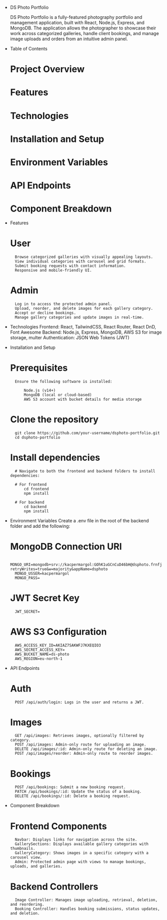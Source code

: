 -   DS Photo Portfolio

    DS Photo Portfolio is a fully-featured photography portfolio and management application, built with React, Node.js, Express, and MongoDB.
    The application allows the photographer to showcase their work across categorized galleries, handle client bookings, and manage image uploads and orders from an intuitive admin panel.

-   Table of Contents

    # Project Overview

    # Features

    # Technologies

    # Installation and Setup

    # Environment Variables

    # API Endpoints

    # Component Breakdown

-   Features

    # User

          Browse categorized galleries with visually appealing layouts.
          View individual categories with carousel and grid formats.
          Submit booking requests with contact information.
          Responsive and mobile-friendly UI.

    # Admin

          Log in to access the protected admin panel.
          Upload, reorder, and delete images for each gallery category.
          Accept or decline bookings.
          Manage gallery categories and update images in real-time.

-   Technologies
    Frontend: React, TailwindCSS, React Router, React DnD, Font Awesome
    Backend: Node.js, Express, MongoDB, AWS S3 for image storage, multer
    Authentication: JSON Web Tokens (JWT)

-   Installation and Setup

    # Prerequisites

          Ensure the following software is installed:

              Node.js (v14+)
              MongoDB (local or cloud-based)
              AWS S3 account with bucket details for media storage

    # Clone the repository

          git clone https://github.com/your-username/dsphoto-portfolio.git
          cd dsphoto-portfolio

    # Install dependencies

          # Navigate to both the frontend and backend folders to install dependencies:

          # For frontend
              cd frontend
              npm install

          # For backend
              cd backend
              npm install

-   Environment Variables
    Create a .env file in the root of the backend folder and add the following:

    # MongoDB Connection URI

          MONGO_URI=mongodb+srv://kacpermargol:GOhK1uGCnCuD46bH@dsphoto.frnfj.mongodb.net/?retryWrites=true&w=majority&appName=dsphoto
          MONGO_USSER=kacpermargol
          MONGO_PASS=

    # JWT Secret Key

          JWT_SECRET=

    # AWS S3 Configuration

          AWS_ACCESS_KEY_ID=AKIAZ7SAKWFJ7KXEQIO3
          AWS_SECRET_ACCESS_KEY=
          AWS_BUCKET_NAME=ds-photo
          AWS_REGION=eu-north-1

-   API Endpoints

    # Auth

          POST /api/auth/login: Logs in the user and returns a JWT.

    # Images

          GET /api/images: Retrieves images, optionally filtered by category.
          POST /api/images: Admin-only route for uploading an image.
          DELETE /api/images/:id: Admin-only route for deleting an image.
          POST /api/images/reorder: Admin-only route to reorder images.

    # Bookings

          POST /api/bookings: Submit a new booking request.
          PATCH /api/bookings/:id: Update the status of a booking.
          DELETE /api/bookings/:id: Delete a booking request.

-   Component Breakdown

    # Frontend Components

          Navbar: Displays links for navigation across the site.
          GallerySections: Displays available gallery categories with thumbnails.
          GalleryCategory: Shows images in a specific category with a carousel view.
          Admin: Protected admin page with views to manage bookings, uploads, and galleries.

    # Backend Controllers

          Image Controller: Manages image uploading, retrieval, deletion, and reordering.
          Booking Controller: Handles booking submissions, status updates, and deletion.
